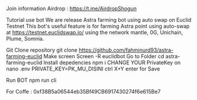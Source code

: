 Join information Airdrop : https://t.me/AirdropShogun

Tutorial use bot 
We are release Astra farming bot using auto swap on Euclid Testnet
This bot's useful feature is for farming Astra point using auto-swap at https://testnet.euclidswap.io/
using the network mantle, 0G, Unichain, Plume, Somnia.


Git Clone repository 
git clone https://github.com/fahminurd93/astra-farming-euclid
Make screen 
Screen -R euclidbot
Go to Folder
cd astra-farming-euclid
Install depedencies
npm i
CHANGE YOUR PrivateKey on nano .env
PRIVATE_KEY=PK_MU_DISINI
ctrl X+Y enter for Save

Run BOT
npm run cli


For Coffe : 0xf38B5a06544eb35Bf49CB6917430274f6e615Be7
